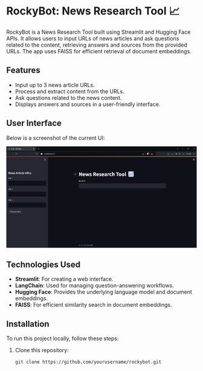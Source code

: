 # RockyBot: News Research Tool 📈

RockyBot is a News Research Tool built using Streamlit and Hugging Face APIs. It allows users to input URLs of news articles and ask questions related to the content, retrieving answers and sources from the provided URLs. The app uses FAISS for efficient retrieval of document embeddings.

## Features
- Input up to 3 news article URLs.
- Process and extract content from the URLs.
- Ask questions related to the news content.
- Displays answers and sources in a user-friendly interface.

## User Interface
Below is a screenshot of the current UI:

![RockyBot UI](image.png)

## Technologies Used
- **Streamlit**: For creating a web interface.
- **LangChain**: Used for managing question-answering workflows.
- **Hugging Face**: Provides the underlying language model and document embeddings.
- **FAISS**: For efficient similarity search in document embeddings.

## Installation

To run this project locally, follow these steps:

1. Clone this repository:
   ```bash
   git clone https://github.com/yourusername/rockybot.git
